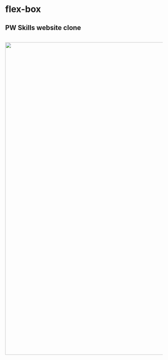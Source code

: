 # flex-box 
## PW Skills website clone 
<br />
<img src="https://github.com/NasikhCL/flex-box/assets/94051728/a5b3b185-cd9a-48a2-af92-c65876f2cfd4" width=1000  /> 
